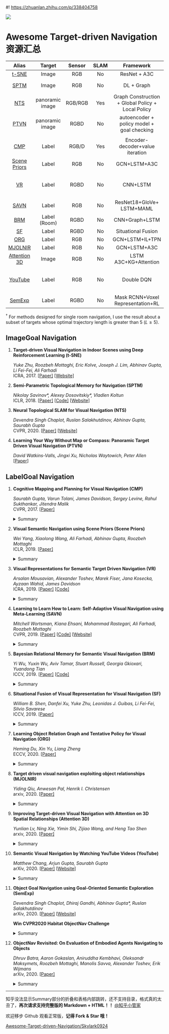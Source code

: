 #! https://zhuanlan.zhihu.com/p/338404758

![](https://pic4.zhimg.com/80/v2-e593771d9cc15546f31cfcfaa8459e2a.gif)

# Awesome Target-driven Navigation 资源汇总

|      Alias      | Target | Sensor  | SLAM |                          Framework                           |  Dataset  |    SR     |    SPL    | Note |
| :-------------------: | :-----: | :--: | :----------------------------------------------------------: | :-------: | :-------: | :-------: | :----: | :--: |
| [t-SNE](#t-SNE) |         Image         |   RGB   |  No  |                         ResNet + A3C                         |  AI2THOR  |     -     |     -     |      |
|  [SPTM](#SPTM)  |         Image         |   RGB   |  No  |                          DL + Graph                          | game Doom |     1     |     -     |      |
|   [NTS](#NTS)   |    panoramic image    | RGB/RGB | Yes  |    Graph Construction + Global Policy +<br />Local Policy    |  Gibson   | 0.55/0.63 | 0.38/0.43 |      |
|  [PTVN](#PTVN)  |    panoramic image    |  RGBD   |  No  |       autoencoder + policy  model +<br />goal checking       |   MP3D    |  0.8125   |  0.6614   |      |
|                 |                       |         |      |                                                              |           |           |           |      |
|       [CMP](#CMP)       |         Label         |   RGB/D   |      Yes |            Encoder-decoder+value iteration                                                 |    S3DIS + MP3D       |       0.638    |        0.228   |      |
| [Scene Priors](#Scene_Priors) |         Label         |   RGB   |  No  |                         GCN+LSTM+A3C                         |  AI2THOR  |   0.649   |   0.304   |      |
| [VR](#VR) |         Label         |   RGBD   |  No  |                         CNN+LSTM                         |  Active Vision Dataset (AVD)  |   0.54   |   -   |      |
|    [SAVN](#SAVN)    |         Label         |   RGB   |  No  |                ResNet18+GloVe+<br />LSTM+MAML                |  AI2THOR  |   0.287   |   0.139   |      |
|    [BRM](#BRM)    |         Label (Room)       |   RGBD   |  No  |                CNN+Graph+LSTM              |  House3D  |   0.231   |   0.045   |      |
|    [SF](#SF)    |         Label      |   RGBD   |  No  |                Situational Fusion              |  MP3D  |   0.44   |   -   |      |
|    [ORG](#ORG)    |         Label      |   RGB   |  No  |                GCN+LSTM+IL+TPN            |  AI2THOR  |   0.607   |   0.385  |      |
|     [MJOLNIR](#MJOLNIR)     |         Label         |   RGB   |  No  |                         GCN+LSTM+A3C                         |  AI2THOR  |   0.50   |   0.209    |      |
| [Attention 3D](#Attention_3D) |         Image         |   RGB   |  No  | LSTM A3C+KG+Attention |  AI2THOR  |   0.419   |   0.072   |      |
| [YouTube](#YouTube) |         Label         |   RGB   |  No  | Double DQN |  YouTube House Tours Dataset  |   0.79  |   0.53   |      |
| [SemExp](#SemExp) |         Label         |   RGBD   |  No  | Mask RCNN+Voxel Representation+RL |  MP3D  |   0.360   |  0.144    |

$^\dagger$ For methods designed for single room navigation, I use the result about a subset of targets whose optimal trajectory length is greater than 5 ($L\ge 5$).



## ImageGoal Navigation

1. **Target-driven Visual Navigation in Indoor Scenes using Deep Reinforcement Learning (<a id='t-SNE'>t-SNE</a>)**
   
   *Yuke Zhu, Roozbeh Mottaghi, Eric Kolve, Joseph J. Lim, Abhinav Gupta, Li Fei-Fei, Ali Farhadi* <br>
   ICRA, 2017. [[Paper\]](https://arxiv.org/abs/1609.05143) [[Website\]](https://prior.allenai.org/projects/target-driven-visual-navigation)

2. **Semi-Parametric Topological Memory for Navigation (<a id='SPTM'>SPTM</a>)**

   *Nikolay Savinov\*, Alexey Dosovitskiy\*, Vladlen Koltun* <br>
   ICLR, 2018. [[Paper\]](https://arxiv.org/pdf/1803.00653.pdf) [[Code\]](https://github.com/nsavinov/SPTM) [[Website\]](https://sites.google.com/view/SPTM)
   
3. **Neural Topological SLAM for Visual Navigation (<a id='NTS'>NTS</a>)**

   *Devendra Singh Chaplot, Ruslan Salakhutdinov, Abhinav Gupta, Saurabh Gupta* <br>
   CVPR, 2020. [[Paper\]](https://arxiv.org/pdf/2005.12256.pdf) [[Website\]](https://devendrachaplot.github.io/projects/Neural-Topological-SLAM)

4. **Learning Your Way Without Map or Compass: Panoramic Target  Driven Visual Navigation (<a id='PTVN'>PTVN</a>)**

   *David Watkins-Valls, Jingxi Xu, Nicholas Waytowich, Peter Allen*<br>
   \[[Paper](https://arxiv.org/pdf/1909.09295.pdf)\] 



## LabelGoal Navigation

1. **Cognitive Mapping and Planning for Visual Navigation (<a id='CMP'>CMP</a>)** 

   *Saurabh Gupta, Varun Tolani, James Davidson, Sergey Levine, Rahul Sukthankar, Jitendra Malik* <br>
   CVPR, 2017. [[Paper\]](https://arxiv.org/abs/1702.03920)

   <details>
   <summary>Summary</summary>

   Two key ideas:
   - a unified joint architecture for mapping and planning, such that the mapping is driven by the needs of the task;
   - a spatial memory with the ability to plan given an incomplete set of observations about the world. 
     

   CMP constructs a **top-down belief map** of the world and applies a **differentiable neural net planner** to produce the next action at each time step.

   **Network architecture**

   ![](https://pic4.zhimg.com/80/v2-43552d5cb2a856237915379ef05291cd.png)

   **Architecture of the mapper**

   ![](https://pic4.zhimg.com/80/v2-5d49149502c60e56e719faa306980afb.png)

   **Architecture of the hierarchical planner**

   ![](https://pic4.zhimg.com/80/v2-d07a07b61fe7c345d860729f385adb9f.png)
   </details>

2. **Visual Semantic Navigation using Scene Priors (<a id='Scene_Priors'>Scene Priors</a>)**

   *Wei Yang, Xiaolong Wang, Ali Farhadi, Abhinav Gupta, Roozbeh Mottaghi* <br>
   ICLR, 2019. [[Paper\]](https://arxiv.org/abs/1810.06543)

   <details>
   <summary>Summary</summary>

   They address navigation to **novel objects** or navigating in **unseen scenes** using **scene priors**, like human does.

   **Scene Priors**

   ![](https://pic4.zhimg.com/80/v2-85dd34e75e15aa6dd8340df9b394a40a.png)

   **Architecture**

   ![](https://pic4.zhimg.com/80/v2-f9aa32fe76ee17e120791f3dc8d95c3b.png)

   **GCN for relation graph embedding**

   ![](https://pic4.zhimg.com/80/v2-a2a7b13c4d6e6b4efe1ca2499989b00c.png)
   </details>

3. **Visual Representations for Semantic Target Driven Navigation (<a id='VR'>VR</a>)**

   *Arsalan Mousavian, Alexander Toshev, Marek Fiser, Jana Kosecka, Ayzaan Wahid, James Davidson* <br>
   ICRA, 2019. [[Paper\]](https://arxiv.org/pdf/1805.06066.pdf) [[Code\]](https://github.com/arsalan-mousavian/Navigation)

   <details>
   <summary>Summary</summary>

   This paper focuses on finding a good **visual representation.**

   ![](https://pic4.zhimg.com/80/v2-673402901ca447c11dc3e97c6f8acd29.png)
   </details>

4. **Learning to Learn How to Learn: Self-Adaptive Visual Navigation using Meta-Learning (<a id='SAVN'>SAVN</a>)**

   *Mitchell Wortsman, Kiana Ehsani, Mohammad Rastegari, Ali Farhadi, Roozbeh Mottaghi* <br>
   CVPR, 2019. [[Paper\]](https://arxiv.org/abs/1812.00971) [[Code\]](https://github.com/allenai/savn) [[Website\]](https://prior.allenai.org/projects/savn)

   <details>
   <summary>Summary</summary>

   This paper uses **Meta-reinforcement learning** to construct an interaction loss for self-adaptive visual navigation. 

   ![](https://pic4.zhimg.com/80/v2-1d03aa2a1cb863d450ffd3f530957d2f.png)
   </details>

5. **Bayesian Relational Memory for Semantic Visual Navigation (<a id='BRM'>BRM</a>)**

   *Yi Wu, Yuxin Wu, Aviv Tamar, Stuart Russell, Georgia Gkioxari, Yuandong Tian* <br>
   ICCV, 2019. [[Paper\]](https://arxiv.org/abs/1909.04306) [[Code\]](https://github.com/jxwuyi/HouseNavAgent)

   <details>
   <summary>Summary</summary>

   Construct a probabilistic relation graph to learn the relationship or a topological memory of house layout.

   ![](https://pic4.zhimg.com/80/v2-096989e15a9789eed2c50e2a00aff508.png)
   </details>

6. **Situational Fusion of Visual Representation for Visual Navigation (<a id='SF'>SF</a>)**

   *William B. Shen, Danfei Xu, Yuke Zhu, Leonidas J. Guibas, Li Fei-Fei, Silvio Savarese* <br>
   ICCV, 2019. [[Paper\]](https://arxiv.org/abs/1908.09073)

   <details>
   <summary>Summary</summary>

   This paper aims at fusing multiple visual representations, such as Semantic Segment, Depth Perception, Object Class, Room Layout and Scene Class.

   They develop an action-level representation fusion scheme, which predicts an action candidate from each representation and adaptively consolidate these action candidates into the final action.

   ![](https://pic4.zhimg.com/80/v2-481cb84a66ab02e811cebd3b35456713.png)

   ![](https://pic4.zhimg.com/80/v2-1a442d44e9eb37dd851cd6fe4a1d1160.png)

   </details>

7. **Learning Object Relation Graph and Tentative Policy for Visual Navigation (<a id='ORG'>ORG</a>)**

   *Heming Du, Xin Yu, Liang Zheng* <br>
   ECCV, 2020. [[Paper\]](https://arxiv.org/abs/2007.11018)

   <details>
   <summary>Summary</summary>

   Aiming to learn informative visual representation and robust navigation policy, this paper proposes three complementary techniques, **object relation graph** (ORG), **trial-driven imitation learning** (IL), and a memory-augmented **tentative policy network** (TPN). 

   - ORG improves visual representation learning by integrating object relationships;
   - Both Trial-driven IL and TPN underlie robust navigation policy, in- structing the agent to escape from deadlock states, such as looping or being stuck;
   - IL is used in training, TPN for testing.
   
   ![](https://pic4.zhimg.com/80/v2-ed80c99ad90f5f2395b773045dbcc2fc.png)

   </details>

8. **Target driven visual navigation exploiting object relationships (<a id='MJOLNIR'>MJOLNIR</a>)** 

   *Yiding Qiu, Anwesan Pal, Henrik I. Christensen* <br>
   arxiv, 2020. [[Paper\]](http://arxiv.org/abs/2003.06749)

   <details>
   <summary>Summary</summary>

   They present Memory-utilized Joint hierarchical Object Learning for Navigation in Indoor Rooms (MJOLNIR)1, a target-driven visual navigation algorithm, which considers the inherent relationship between target objects, along with the more salient parent objects occurring in its surrounding.

   **MJOLNIR architecture**
   ![](https://pic4.zhimg.com/80/v2-33081b0bf51da76462fe1f49044d9929.png)

   **The novel CGN architecture**
   ![](https://pic4.zhimg.com/80/v2-d4e0edf649cd242c7ca7e5da06327563.png)
   </details>

9. **Improving Target-driven Visual Navigation with Attention on 3D Spatial Relationships (<a id='Attention_3D'>Attention 3D</a>)**

   *Yunlian Lv, Ning Xie, Yimin Shi, Zijiao Wang, and Heng Tao Shen* <br>
   arxiv, 2020. [[Paper\]](http://arxiv.org/abs/2005.02153)
   
   <details>
   <summary>Summary</summary>

   To address the **generalization and automatic obstacle avoidance** issues, we incorporate two designs into classic DRL framework: attention on 3D knowledge graph (KG) and target skill extension (TSE) module.

   - visual features and 3D spatial representations to learn navigation policy;
   - TSE module is used to generate sub-targets which allow agent to learn from failures.

   **Framework**

   ![](https://pic4.zhimg.com/80/v2-dce76c5ad0153abafd662d820c271eb6.png)

   **3D spatial representations**

   ![](https://pic4.zhimg.com/80/v2-5fd5e6a2620976fb678eeda7505ea9da.png)
   </details>

10. **Semantic Visual Navigation by Watching YouTube Videos (<a id='YouTube'>YouTube</a>)**
    
    *Matthew Chang, Arjun Gupta, Saurabh Gupta* <br>
    arXiv, 2020. [[Paper\]](https://arxiv.org/pdf/2006.10034.pdf) [[Website\]](https://matthewchang.github.io/value-learning-from-videos/)

      <details>
      <summary>Summary</summary>

      This paper **learns and leverages such semantic cues** for navigating to objects of interest in novel environments, **by simply watching YouTube videos**. They believe that these priors can improve efficiency for navigation in novel environments. 

      ![](https://pic4.zhimg.com/80/v2-a70ca29ea708b48b47735fcdd1b0c813.png)

      </details>

11. **Object Goal Navigation using Goal-Oriented Semantic Exploration (<a id='SemExp'>SemExp</a>)**

    *Devendra Singh Chaplot, Dhiraj Gandhi, Abhinav Gupta\*, Ruslan Salakhutdinov* <br>
    arXiv, 2020. [[Paper\]](https://arxiv.org/pdf/2007.00643.pdf) [[Website\]](https://devendrachaplot.github.io/projects/semantic-exploration)

    **Win CVPR2020 Habitat ObjectNav Challenge**
    

      <details>
      <summary>Summary</summary>

      They propose a modular system called, ‘**Goal- Oriented Semantic Exploration (SemExp)**’ which builds an episodic semantic map and uses it to explore the environment efficiently based on the goal object category.

      - It builds top-down metric maps, which adds extra channels to encode semantic categories explicitly;
      - Instead of using a coverage maximizing goal-agnostic exploration policy based only on obstacle maps, we train a goal-oriented semantic exploration policy which learns semantic priors for efficient navigation.

      **Framework**

      ![](https://pic4.zhimg.com/80/v2-cd820d5ebb9f890f6cfe1244a2609880.png)

      **Semantic Mapping**

      ![](https://pic4.zhimg.com/80/v2-c397c2ee6e0e18eb5b3f93d31a25d7f3.png)

      </details>

12. **ObjectNav Revisited: On Evaluation of Embodied Agents Navigating to Objects**

    *Dhruv Batra, Aaron Gokaslan, Aniruddha Kembhavi, Oleksandr Maksymets, Roozbeh Mottaghi, Manolis Savva, Alexander Toshev, Erik Wijmans* <br>
    arXiv, 2020. [[Paper\]](https://arxiv.org/abs/2006.13171)

      <details>
      <summary>Summary</summary>
    
      **This paper is not a research paper.** They summarize the ObjectNav task and introduce popular datasets (Matterport3D, AI2-THOR) and Challenges (Habitat 2020 Challenge Habitat, RoboTHOR 2020 Challenge RoboTHOR).

      </details>

---

知乎没法显示Summary部分的折叠和表格内部跳转，还不支持目录，格式真的太丑了，**再次请求支持完整版的 Markdown + HTML！！**
[@知乎小管家](https://www.zhihu.com/people/zhihuadmin)

欢迎移步 Github 观看正常版，**记得 Fork & Star 哦！**

[Awesome-Target-driven-Navigation/Skylark0924](https://github.com/Skylark0924/Awesome-Target-driven-Navigation)

